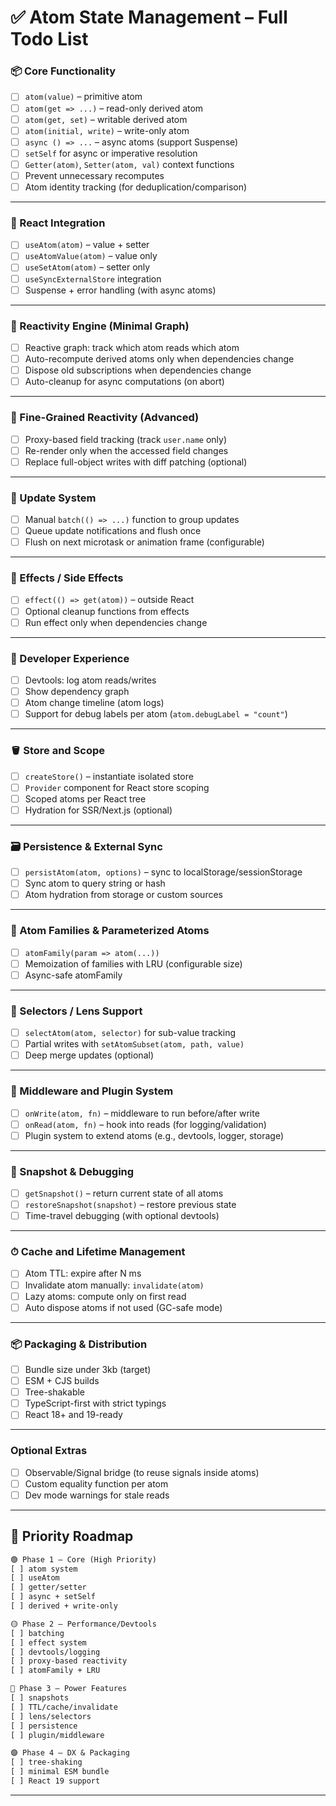 # ✅ Atom State Management – Full Todo List

### 📦 Core Functionality

* [ ] `atom(value)` – primitive atom
* [ ] `atom(get => ...)` – read-only derived atom
* [ ] `atom(get, set)` – writable derived atom
* [ ] `atom(initial, write)` – write-only atom
* [ ] `async () => ...` – async atoms (support Suspense)
* [ ] `setSelf` for async or imperative resolution
* [ ] `Getter(atom)`, `Setter(atom, val)` context functions
* [ ] Prevent unnecessary recomputes
* [ ] Atom identity tracking (for deduplication/comparison)

---

### 🧵 React Integration

* [ ] `useAtom(atom)` – value + setter
* [ ] `useAtomValue(atom)` – value only
* [ ] `useSetAtom(atom)` – setter only
* [ ] `useSyncExternalStore` integration
* [ ] Suspense + error handling (with async atoms)

---

### 🧠 Reactivity Engine (Minimal Graph)

* [ ] Reactive graph: track which atom reads which atom
* [ ] Auto-recompute derived atoms only when dependencies change
* [ ] Dispose old subscriptions when dependencies change
* [ ] Auto-cleanup for async computations (on abort)

---

### 🔬 Fine-Grained Reactivity (Advanced)

* [ ] Proxy-based field tracking (track `user.name` only)
* [ ] Re-render only when the accessed field changes
* [ ] Replace full-object writes with diff patching (optional)

---

### 🔄 Update System

* [ ] Manual `batch(() => ...)` function to group updates
* [ ] Queue update notifications and flush once
* [ ] Flush on next microtask or animation frame (configurable)

---

### 🧪 Effects / Side Effects

* [ ] `effect(() => get(atom))` – outside React
* [ ] Optional cleanup functions from effects
* [ ] Run effect only when dependencies change

---

### 🧰 Developer Experience

* [ ] Devtools: log atom reads/writes
* [ ] Show dependency graph
* [ ] Atom change timeline (atom logs)
* [ ] Support for debug labels per atom (`atom.debugLabel = "count"`)

---

### 🪣 Store and Scope

* [ ] `createStore()` – instantiate isolated store
* [ ] `Provider` component for React store scoping
* [ ] Scoped atoms per React tree
* [ ] Hydration for SSR/Next.js (optional)

---

### 🗃 Persistence & External Sync

* [ ] `persistAtom(atom, options)` – sync to localStorage/sessionStorage
* [ ] Sync atom to query string or hash
* [ ] Atom hydration from storage or custom sources

---

### 🧠 Atom Families & Parameterized Atoms

* [ ] `atomFamily(param => atom(...))`
* [ ] Memoization of families with LRU (configurable size)
* [ ] Async-safe atomFamily

---

### 🔁 Selectors / Lens Support

* [ ] `selectAtom(atom, selector)` for sub-value tracking
* [ ] Partial writes with `setAtomSubset(atom, path, value)`
* [ ] Deep merge updates (optional)

---

### 🧩 Middleware and Plugin System

* [ ] `onWrite(atom, fn)` – middleware to run before/after write
* [ ] `onRead(atom, fn)` – hook into reads (for logging/validation)
* [ ] Plugin system to extend atoms (e.g., devtools, logger, storage)

---

### 🧱 Snapshot & Debugging

* [ ] `getSnapshot()` – return current state of all atoms
* [ ] `restoreSnapshot(snapshot)` – restore previous state
* [ ] Time-travel debugging (with optional devtools)

---

### ⏱ Cache and Lifetime Management

* [ ] Atom TTL: expire after N ms
* [ ] Invalidate atom manually: `invalidate(atom)`
* [ ] Lazy atoms: compute only on first read
* [ ] Auto dispose atoms if not used (GC-safe mode)

---

### 📦 Packaging & Distribution

* [ ] Bundle size under 3kb (target)
* [ ] ESM + CJS builds
* [ ] Tree-shakable
* [ ] TypeScript-first with strict typings
* [ ] React 18+ and 19-ready

---

### Optional Extras

* [ ] Observable/Signal bridge (to reuse signals inside atoms)
* [ ] Custom equality function per atom
* [ ] Dev mode warnings for stale reads

---

## 📌 Priority Roadmap

```txt
🟢 Phase 1 — Core (High Priority)
[ ] atom system
[ ] useAtom
[ ] getter/setter
[ ] async + setSelf
[ ] derived + write-only

🟡 Phase 2 — Performance/Devtools
[ ] batching
[ ] effect system
[ ] devtools/logging
[ ] proxy-based reactivity
[ ] atomFamily + LRU

🔵 Phase 3 — Power Features
[ ] snapshots
[ ] TTL/cache/invalidate
[ ] lens/selectors
[ ] persistence
[ ] plugin/middleware

🟣 Phase 4 — DX & Packaging
[ ] tree-shaking
[ ] minimal ESM bundle
[ ] React 19 support
```
---
